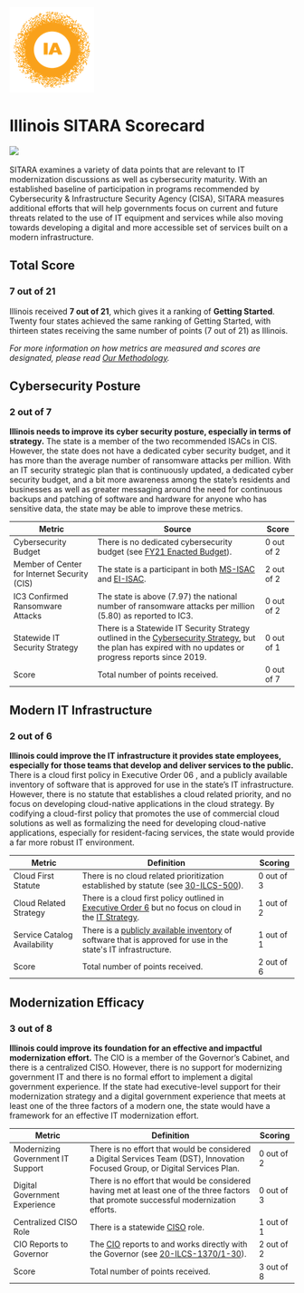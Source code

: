 ![image](https://github.com/internetassociation/SITARA/blob/main/Assets/IA_Mark.png)

# Illinois SITARA Scorecard

<img src="https://upload.wikimedia.org/wikipedia/commons/thumb/0/01/Flag_of_Illinois.svg/640px-Flag_of_Illinois.svg.png" width="100" />

SITARA examines a variety of data points that are relevant to IT modernization discussions as well as cybersecurity maturity. With an established baseline of participation in programs recommended by Cybersecurity & Infrastructure Security Agency (CISA), SITARA measures additional efforts that will help governments focus on current and future threats related to the use of IT equipment and services while also moving towards developing a digital and more accessible set of services built on a modern infrastructure.

## Total Score

### 7 out of 21

Illinois received **7 out of 21**, which gives it a ranking of **Getting Started**. Twenty four states achieved the same ranking of Getting Started, with thirteen states receiving the same number of points (7 out of 21) as Illinois.

*For more information on how metrics are measured and scores are designated, please read [Our Methodology](https://github.com/internetassociation/SITARA/blob/main/Data/Individual-Data/Our-Methodology.md).*

## Cybersecurity Posture

### 2 out of 7

**Illinois needs to improve its cyber security posture, especially in terms of strategy.** The state is a member of the two recommended ISACs in CIS. However, the state does not have a dedicated cyber security budget, and it has more than the average number of ransomware attacks per million. With an IT security strategic plan that is continuously updated, a dedicated cyber security budget, and a bit more awareness among the state’s residents and businesses as well as greater messaging around the need for continuous backups and patching of software and hardware for anyone who has sensitive data, the state may be able to improve these metrics.

Metric | Source | Score
--- | --- | ---
Cybersecurity Budget | There is no dedicated cybersecurity budget (see [FY21 Enacted Budget](https://www2.illinois.gov/sites/budget/Documents/Budget%20Book/FY2021-Budget-Book/FY21_Enacted_Appropriations_by_Line-Item_update_081720.xls)). | 0 out of 2
Member of Center for Internet Security (CIS) | The state is a participant in both [MS-ISAC](https://www.cisecurity.org/partners-state-government/) and [EI-ISAC](https://www.cisecurity.org/ei-isac/partners-ei-isac/). | 2 out of 2
IC3 Confirmed Ransomware Attacks | The state is above (7.97) the national number of ransomware attacks per million (5.80) as reported to IC3. | 0 out of 2
Statewide IT Security Strategy | There is a Statewide IT Security Strategy outlined in the [Cybersecurity Strategy](https://www2.illinois.gov/sites/doit/Strategy/Cybersecurity/Pages/cybersecurity.aspx), but the plan has expired with no updates or progress reports since 2019. | 0 out of 1
Score | Total number of points received. | 0 out of 7

## Modern IT Infrastructure

### 2 out of 6

**Illinois could improve the IT infrastructure it provides state employees, especially for those teams that develop and deliver services to the public.** There is a cloud first policy in Executive Order 06 , and a publicly available inventory of software that is approved for use in the state’s IT infrastructure. However, there is no statute that establishes a cloud related priority, and no focus on developing cloud-native applications in the cloud strategy. By codifying a cloud-first policy that promotes the use of commercial cloud solutions as well as formalizing the need for developing cloud-native applications, especially for resident-facing services, the state would provide a far more robust IT environment.

Metric | Definition | Scoring
--- | --- | ---
Cloud First Statute | There is no cloud related prioritization established by statute (see [30-ILCS-500](https://www.ilga.gov/legislation/ilcs/ilcs5.asp?ActID=532&ChapterID=7)). | 0 out of 3
Cloud Related Strategy | There is a cloud first policy outlined in [Executive Order 6](https://www2.illinois.gov/Pages/government/execorders/2015_6.aspx) but no focus on cloud in the [IT Strategy](https://www2.illinois.gov/sites/doit/Strategy/Pages/default.aspx). | 1 out of 2
Service Catalog Availability | There is a [publicly available inventory](https://www2.illinois.gov/sites/doit/services/catalog/Pages/default.aspx) of software that is approved for use in the state's IT infrastructure. | 1 out of 1
Score | Total number of points received. | 2 out of 6

## Modernization Efficacy

### 3 out of 8

**Illinois could improve its foundation for an effective and impactful modernization effort.** The CIO is a member of the Governor’s Cabinet, and there is a centralized CISO. However, there is no support for modernizing government IT and there is no formal effort to implement a digital government experience. If the state had executive-level support for their modernization strategy and a digital government experience that meets at least one of the three factors of a modern one, the state would have a framework for an effective IT modernization effort.

Metric | Definition | Scoring
--- | --- | ---
Modernizing Government IT Support | There is no effort that would be considered a Digital Services Team (DST), Innovation Focused Group, or Digital Services Plan. | 0 out of 2
Digital Government Experience | There is no effort that would be considered having met at least one of the three factors that promote successful modernization efforts. | 0 out of 3
Centralized CISO Role  | There is a statewide [CISO](https://www.linkedin.com/in/adam-r-ford) role. | 1 out of 1
CIO Reports to Governor | The [CIO](https://www.linkedin.com/in/jennifer-ricker-a82a275) reports to and works directly with the Governor (see [20-ILCS-1370/1-30](https://www.ilga.gov/legislation/ilcs/ilcs5.asp?ActID=3879&ChapterID=5)). | 2 out of 2
Score | Total number of points received. | 3 out of 8